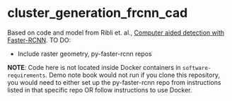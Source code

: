 # cluster_generation_frcnn_cad
Based on code and model from Ribli et. al., [Computer aided detection with Faster-RCNN](https://github.com/riblidezso/frcnn_cad). 
TO DO:
- Include raster geometry, py-faster-rcnn repos

**NOTE**: Code here is not located inside Docker containers in `software-requirements`. Demo note book would not run if you clone this repository, you would need to either set up the py-faster-rcnn repo from instructions listed in that specific repo OR follow instructions to use Docker.
